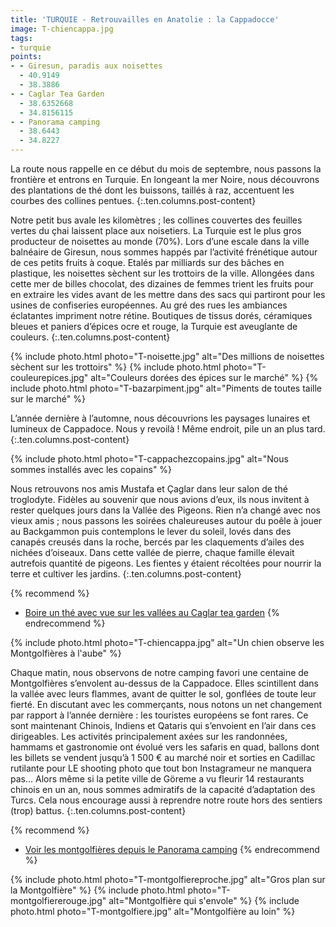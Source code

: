 ```yaml
---
title: 'TURQUIE - Retrouvailles en Anatolie : la Cappadocce'
image: T-chiencappa.jpg
tags:
- turquie
points:
- - Giresun, paradis aux noisettes
  - 40.9149
  - 38.3886
- - Caglar Tea Garden
  - 38.6352668
  - 34.8156115
- - Panorama camping
  - 38.6443
  - 34.8227
---
```


La route nous rappelle en ce début du mois de septembre, nous passons la frontière et entrons en Turquie. En longeant la mer Noire, nous découvrons des plantations de thé dont les buissons, taillés à raz, accentuent les courbes des collines pentues.
{:.ten.columns.post-content}
<!--fin extrait-->

Notre petit bus avale les kilomètres ; les collines couvertes des feuilles vertes du çhai laissent place aux noisetiers. La Turquie est le plus gros producteur de noisettes au monde (70%). Lors d’une escale dans la ville balnéaire de Giresun, nous sommes happés par l’activité frénétique autour de ces petits fruits à coque. Etalés par milliards sur des bâches en plastique, les noisettes sèchent sur les trottoirs de la ville. Allongées dans cette mer de billes chocolat, des dizaines de femmes trient les fruits pour en extraire les vides avant de les mettre dans des sacs qui partiront pour les usines de confiseries européennes. Au gré des rues les ambiances éclatantes impriment notre rétine. Boutiques de tissus dorés, céramiques bleues et paniers d’épices ocre et rouge, la Turquie est aveuglante de couleurs.
{:.ten.columns.post-content}

{% include photo.html photo="T-noisette.jpg" alt="Des millions de noisettes sèchent sur les trottoirs" %} 
{% include photo.html photo="T-couleurepices.jpg" alt="Couleurs dorées des épices sur le marché" %}
{% include photo.html photo="T-bazarpiment.jpg" alt="Piments de toutes taille sur le marché" %}

L’année dernière à l’automne, nous découvrions les paysages lunaires et lumineux de Cappadoce. Nous y revoilà ! Même endroit, pile un an plus tard.
{:.ten.columns.post-content}

{% include photo.html photo="T-cappachezcopains.jpg" alt="Nous sommes installés avec les copains" %}

Nous retrouvons nos amis Mustafa et Çaglar dans leur salon de thé troglodyte. Fidèles au souvenir que nous avions d’eux, ils nous invitent à rester quelques jours dans la Vallée des Pigeons. Rien n’a changé avec nos vieux amis ; nous passons les soirées chaleureuses autour du poêle à jouer au Backgammon puis contemplons le lever du soleil, lovés dans des canapés creusés dans la roche, bercés par les claquements d’ailes des nichées d’oiseaux. Dans cette vallée de pierre, chaque famille élevait autrefois quantité de pigeons. Les fientes y étaient récoltées pour nourrir la terre et cultiver les jardins.
{:.ten.columns.post-content}

{% recommend %}
- [Boire un thé avec vue sur les vallées au Caglar tea garden](https://g.page/caglar-tea-garden?share)
{% endrecommend %}

{% include photo.html photo="T-chiencappa.jpg" alt="Un chien observe les Montgolfières à l'aube" %}

Chaque matin, nous observons de notre camping favori une centaine de Montgolfières s’envolent au-dessus de la Cappadoce. Elles scintillent dans la vallée avec leurs flammes, avant de quitter le sol, gonflées de toute leur fierté. En discutant avec les commerçants, nous notons un net changement par rapport à l’année dernière : les touristes européens se font rares. Ce sont maintenant Chinois, Indiens et Qataris qui s’envoient en l’air dans ces dirigeables. Les activités principalement axées sur les randonnées, hammams et gastronomie ont évolué vers les safaris en quad, ballons dont les billets se vendent jusqu’à 1 500 € au marché noir et sorties en Cadillac rutilante pour LE shooting photo que tout bon Instagrameur ne manquera pas... Alors même si la petite ville de Göreme a vu fleurir 14 restaurants chinois en un an, nous sommes admiratifs de la capacité d’adaptation des Turcs. Cela nous encourage aussi à reprendre notre route hors des sentiers (trop) battus.
{:.ten.columns.post-content}

{% recommend %}
- [Voir les montgolfières depuis le Panorama camping](http://www.goremepanorama-camping.com)
{% endrecommend %}

{% include photo.html photo="T-montgolfiereproche.jpg" alt="Gros plan sur la Montgolfière" %}
{% include photo.html photo="T-montgolfiererouge.jpg" alt="Montgolfière qui s'envole" %}
{% include photo.html photo="T-montgolfiere.jpg" alt="Montgolfière au loin" %}
